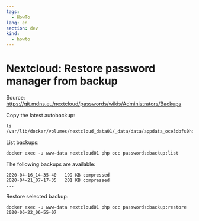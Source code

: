 ```yaml
---
tags:
  - HowTo
lang: en
section: dev
kind:
  - howto
---
```

# Nextcloud: Restore password manager from backup
Source: https://git.mdns.eu/nextcloud/passwords/wikis/Administrators/Backups

Copy the latest autobackup:

```
ls /var/lib/docker/volumes/nextcloud_data01/_data/data/appdata_oce3obfs0hqu/passwords/autoBackups/
```

List backups:

`docker exec -u www-data nextcloud01 php occ passwords:backup:list`

The following backups are available:

```
2020-04-16_14-35-40   199 KB compressed
2020-04-21_07-17-35   201 KB compressed
...
```

Restore selected backup:

`docker exec -u www-data nextcloud01 php occ passwords:backup:restore 2020-06-22_06-55-07`
